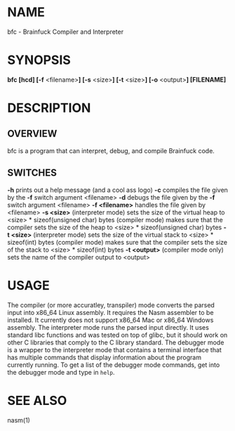 # NAME
bfc - Brainfuck Compiler and Interpreter
# SYNOPSIS
**bfc [hcd] [-f** \<filename\>**] [-s** \<size\>**] [-t** \<size\>**] [-o** \<output\>**] [FILENAME]**
# DESCRIPTION
## OVERVIEW
bfc is a program that can interpret, debug, and compile Brainfuck code.
## SWITCHES
**-h**
    prints out a help message (and a cool ass logo)
**-c**
    compiles the file given by the **-f** switch argument \<filename\>
**-d**
    debugs the file given by the **-f** switch argument \<filename\>
**-f \<filename\>**
    handles the file given by \<filename\>
**-s \<size\>**
    (interpreter mode) sets the size of the virtual heap to \<size\> * sizeof(unsigned char) bytes
    (compiler mode) makes sure that the compiler sets the size of the heap to \<size\> * sizeof(unsigned char) bytes
**-t \<size\>**
    (interpreter mode) sets the size of the virtual stack to \<size\> * sizeof(int) bytes
    (compiler mode) makes sure that the compiler sets the size of the stack to \<size\> * sizeof(int) bytes
**-t \<output\>**
    (compiler mode only) sets the name of the compiler output to \<output\> 
# USAGE
The compiler (or more accuratley, transpiler) mode converts the parsed input into x86\_64 Linux assembly. It requires the Nasm assembler to be installed. It currently does not support x86\_64 Mac or x86\_64 Windows assembly.
The interpreter mode runs the parsed input directly. It uses standard libc functions and was tested on top of glibc, but it should work on other C libraries that comply to the C library standard.
The debugger mode is a wrapper to the interpreter mode that contains a terminal interface that has multiple commands that display information about the program currently running. To get a list of the debugger mode commands, get into the debugger mode and type in `help`.
# SEE ALSO
nasm(1)
